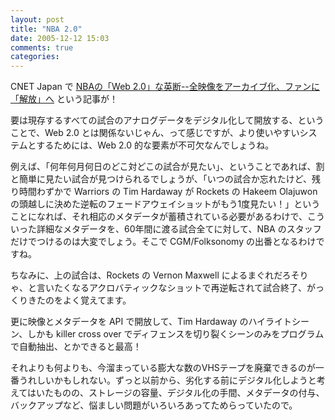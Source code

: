 ```yaml
---
layout: post
title: "NBA 2.0"
date: 2005-12-12 15:03
comments: true
categories: 
---
```

<p class="entryBody">
CNET Japan で <a href="http://japan.cnet.com/news/media/story/0,2000047715,20092624,00.htm" target="_blank">NBAの「Web 2.0」な英断--全映像をアーカイブ化、ファンに「解放」へ</a> という記事が！
</p>

<p class="entryBody">
要は現存するすべての試合のアナログデータをデジタル化して開放する、ということで、Web 2.0 とは関係ないじゃん、って感じですが、より使いやすいシステムとするためには、Web 2.0 的な要素が不可欠なんでしょうね。
</p>

<p class="entryBody">
例えば、「何年何月何日のどこ対どこの試合が見たい」、ということであれば、割と簡単に見たい試合が見つけられるでしょうが、「いつの試合か忘れたけど、残り時間わずかで Warriors の Tim Hardaway が Rockets の Hakeem Olajuwon の頭越しに決めた逆転のフェードアウェイショットがもう1度見たい！」ということになれば、それ相応のメタデータが蓄積されている必要があるわけで、こういった詳細なメタデータを、60年間に渡る試合全てに対して、NBA のスタッフだけでつけるのは大変でしょう。そこで CGM/Folksonomy の出番となるわけですね。
</p>

<p class="entryBody">
ちなみに、上の試合は、Rockets の Vernon Maxwell によるまぐれだろそりゃ、と言いたくなるアクロバティックなショットで再逆転されて試合終了、がっくりきたのをよく覚えてます。
</p>

<p class="entryBody">
更に映像とメタデータを API で開放して、Tim Hardaway のハイライトシーン、しかも killer cross over でディフェンスを切り裂くシーンのみをプログラムで自動抽出、とかできると最高！
</p>

<p class="entryBody">
それよりも何よりも、今溜まっている膨大な数のVHSテープを廃棄できるのが一番うれしいかもしれない。ずっと以前から、劣化する前にデジタル化しようと考えてはいたものの、ストレージの容量、デジタル化の手間、メタデータの付与、バックアップなど、悩ましい問題がいろいろあってためらっていたので。
</p>
